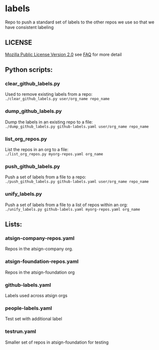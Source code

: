 # labels
Repo to push a standard set of labels to the other repos we use so that we have consistent labeling

## LICENSE

[Mozilla Public License Version 2.0](https://www.mozilla.org/en-US/MPL/2.0/) see [FAQ](https://www.mozilla.org/en-US/MPL/2.0/FAQ/) for more detail

## Python scripts:

### clear_github_labels.py

Used to remove existing labels from a repo:  
`./clear_github_labels.py user/org_name repo_name`

### dump_github_labels.py

Dump the labels in an existing repo to a file:  
`./dump_github_labels.py github-labels.yaml user/org_name repo_name`

### list_org_repos.py

List the repos in an org to a file:  
`./list_org_repos.py myorg-repos.yaml org_name`

### push_github_labels.py

Push a set of labels from a file to a repo:  
`./push_github_labels.py github-labels.yaml user/org_name repo_name`

### unify_labels.py

Push a set of labels from a file to a list of repos within an org:  
`./unify_labels.py github-labels.yaml myorg-repos.yaml org_name`

## Lists:

### atsign-company-repos.yaml

Repos in the atsign-company org.

### atsign-foundation-repos.yaml

Repos in the atsign-foundation org

### github-labels.yaml

Labels used across atsign orgs

### people-labels.yaml

Test set with additional label

### testrun.yaml

Smaller set of repos in atsign-foundation for testing
